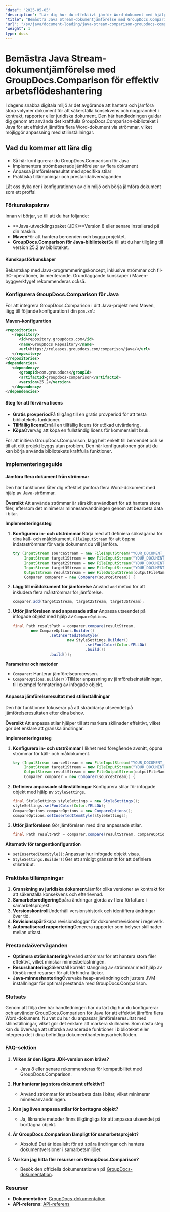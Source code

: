 ```yaml
---
"date": "2025-05-05"
"description": "Lär dig hur du effektivt jämför Word-dokument med hjälp av Java-strömmar med det kraftfulla GroupDocs.Comparison-biblioteket. Bemästra strömbaserade jämförelser och anpassa stilar."
"title": "Bemästra Java Stream-dokumentjämförelse med GroupDocs.Comparison för effektiv arbetsflödeshantering"
"url": "/sv/java/document-loading/java-stream-comparison-groupdocs-comparison/"
"weight": 1
type: docs
---
```

# Bemästra Java Stream-dokumentjämförelse med GroupDocs.Comparison för effektiv arbetsflödeshantering

I dagens snabba digitala miljö är det avgörande att hantera och jämföra stora volymer dokument för att säkerställa konsekvens och noggrannhet i kontrakt, rapporter eller juridiska dokument. Den här handledningen guidar dig genom att använda det kraftfulla GroupDocs.Comparison-biblioteket i Java för att effektivt jämföra flera Word-dokument via strömmar, vilket möjliggör anpassning med stilinställningar.

## Vad du kommer att lära dig
- Så här konfigurerar du GroupDocs.Comparison för Java
- Implementera strömbaserade jämförelser av flera dokument
- Anpassa jämförelseresultat med specifika stilar
- Praktiska tillämpningar och prestandaöverväganden

Låt oss dyka ner i konfigurationen av din miljö och börja jämföra dokument som ett proffs!

### Förkunskapskrav
Innan vi börjar, se till att du har följande:
- **Java-utvecklingspaket (JDK)**Version 8 eller senare installerad på din maskin.
- **Maven**För att hantera beroenden och bygga projektet.
- **GroupDocs.Comparison för Java-biblioteket**Se till att du har tillgång till version 25.2 av biblioteket.

#### Kunskapsförkunskaper
Bekantskap med Java-programmeringskoncept, inklusive strömmar och fil-I/O-operationer, är meriterande. Grundläggande kunskaper i Maven-byggverktyget rekommenderas också.

### Konfigurera GroupDocs.Comparison för Java
För att integrera GroupDocs.Comparison i ditt Java-projekt med Maven, lägg till följande konfiguration i din `pom.xml`:

**Maven-konfiguration**
```xml
<repositories>
   <repository>
      <id>repository.groupdocs.com</id>
      <name>GroupDocs Repository</name>
      <url>https://releases.groupdocs.com/comparison/java/</url>
   </repository>
</repositories>
<dependencies>
   <dependency>
      <groupId>com.groupdocs</groupId>
      <artifactId>groupdocs-comparison</artifactId>
      <version>25.2</version>
   </dependency>
</dependencies>
```

#### Steg för att förvärva licens
- **Gratis provperiod**Få tillgång till en gratis provperiod för att testa bibliotekets funktioner.
- **Tillfällig licens**Erhåll en tillfällig licens för utökad utvärdering.
- **Köpa**Överväg att köpa en fullständig licens för kommersiellt bruk.

För att initiera GroupDocs.Comparison, lägg helt enkelt till beroendet och se till att ditt projekt byggs utan problem. Den här konfigurationen gör att du kan börja använda bibliotekets kraftfulla funktioner.

### Implementeringsguide
#### Jämföra flera dokument från strömmar
Den här funktionen låter dig effektivt jämföra flera Word-dokument med hjälp av Java-strömmar.

**Översikt**
Att använda strömmar är särskilt användbart för att hantera stora filer, eftersom det minimerar minnesanvändningen genom att bearbeta data i bitar.

**Implementeringssteg**
1. **Konfigurera in- och utströmmar**
   Börja med att definiera sökvägarna för dina käll- och måldokument. `FileInputStream` för att öppna indataströmmar för varje dokument du vill jämföra.
   ```java
   try (InputStream sourceStream = new FileInputStream("YOUR_DOCUMENT_DIRECTORY/SOURCE_WORD");
        InputStream target1Stream = new FileInputStream("YOUR_DOCUMENT_DIRECTORY/TARGET1_WORD");
        InputStream target2Stream = new FileInputStream("YOUR_DOCUMENT_DIRECTORY/TARGET2_WORD");
        InputStream target3Stream = new FileInputStream("YOUR_DOCUMENT_DIRECTORY/TARGET3_WORD");
        OutputStream resultStream = new FileOutputStream(outputFileName);
        Comparer comparer = new Comparer(sourceStream)) {
   ```

2. **Lägg till måldokument för jämförelse**
   Använd `add` metod för att inkludera flera målströmmar för jämförelse.
   ```java
   comparer.add(target1Stream, target2Stream, target3Stream);
   ```

3. **Utför jämförelsen med anpassade stilar**
   Anpassa utseendet på infogade objekt med hjälp av `CompareOptions`.
   ```java
   final Path resultPath = comparer.compare(resultStream,
           new CompareOptions.Builder()
                   .setInsertedItemStyle(
                           new StyleSettings.Builder()
                                   .setFontColor(Color.YELLOW)
                                   .build())
                   .build());
   ```

**Parametrar och metoder**
- `Comparer`: Hanterar jämförelseprocessen.
- `CompareOptions.Builder()`Tillåter anpassning av jämförelseinställningar, till exempel formatering av infogade objekt.

#### Anpassa jämförelseresultat med stilinställningar
Den här funktionen fokuserar på att skräddarsy utseendet på jämförelseresultaten efter dina behov.

**Översikt**
Att anpassa stilar hjälper till att markera skillnader effektivt, vilket gör det enklare att granska ändringar.

**Implementeringssteg**
1. **Konfigurera in- och utströmmar**
   I likhet med föregående avsnitt, öppna strömmar för käll- och måldokument.
   ```java
   try (InputStream sourceStream = new FileInputStream("YOUR_DOCUMENT_DIRECTORY/SOURCE_WORD");
        InputStream target1Stream = new FileInputStream("YOUR_DOCUMENT_DIRECTORY/TARGET_WORD");
        OutputStream resultStream = new FileOutputStream(outputFileName);
        Comparer comparer = new Comparer(sourceStream)) {
   ```

2. **Definiera anpassade stilinställningar**
   Konfigurera stilar för infogade objekt med hjälp av `StyleSettings`.
   ```java
   final StyleSettings styleSettings = new StyleSettings();
   styleSettings.setFontColor(Color.YELLOW);
   CompareOptions compareOptions = new CompareOptions();
   compareOptions.setInsertedItemStyle(styleSettings);
   ```

3. **Utför jämförelsen**
   Gör jämförelsen med dina anpassade stilar.
   ```java
   final Path resultPath = comparer.compare(resultStream, compareOptions);
   ```

**Alternativ för tangentkonfiguration**
- `setInsertedItemStyle()`: Anpassar hur infogade objekt visas.
- `StyleSettings.Builder()`Ger ett smidigt gränssnitt för att definiera stilattribut.

### Praktiska tillämpningar
1. **Granskning av juridiska dokument**Jämför olika versioner av kontrakt för att säkerställa konsekvens och efterlevnad.
2. **Samarbetsredigering**Spåra ändringar gjorda av flera författare i samarbetsprojekt.
3. **Versionskontroll**Underhåll versionshistorik och identifiera ändringar över tid.
4. **Revisionsspår**Skapa revisionsloggar för dokumentrevisioner i regelverk.
5. **Automatiserad rapportering**Generera rapporter som belyser skillnader mellan utkast.

### Prestandaöverväganden
- **Optimera strömhantering**Använd strömmar för att hantera stora filer effektivt, vilket minskar minnesbelastningen.
- **Resurshantering**Säkerställ korrekt stängning av strömmar med hjälp av försök med resurser för att förhindra läckor.
- **Java-minneshantering**Övervaka heap-användning och justera JVM-inställningar för optimal prestanda med GroupDocs.Comparison.

### Slutsats
Genom att följa den här handledningen har du lärt dig hur du konfigurerar och använder GroupDocs.Comparison för Java för att effektivt jämföra flera Word-dokument. Nu vet du hur du anpassar jämförelseresultat med stilinställningar, vilket gör det enklare att markera skillnader. Som nästa steg kan du överväga att utforska avancerade funktioner i biblioteket eller integrera det i dina befintliga dokumenthanteringsarbetsflöden.

### FAQ-sektion
1. **Vilken är den lägsta JDK-version som krävs?**
   - Java 8 eller senare rekommenderas för kompatibilitet med GroupDocs.Comparison.

2. **Hur hanterar jag stora dokument effektivt?**
   - Använd strömmar för att bearbeta data i bitar, vilket minimerar minnesanvändningen.

3. **Kan jag även anpassa stilar för borttagna objekt?**
   - Ja, liknande metoder finns tillgängliga för att anpassa utseendet på borttagna objekt.

4. **Är GroupDocs.Comparison lämpligt för samarbetsprojekt?**
   - Absolut! Det är idealiskt för att spåra ändringar och hantera dokumentversioner i samarbetsmiljöer.

5. **Var kan jag hitta fler resurser om GroupDocs.Comparison?**
   - Besök den officiella dokumentationen på [GroupDocs-dokumentation](https://docs.groupdocs.com/comparison/java/).

### Resurser
- **Dokumentation**: [GroupDocs-dokumentation](https://docs.groupdocs.com/comparison/java/)
- **API-referens**: [API-referens](https://www.groupdocs.com/content/reports/documentation/api-reference/groupdocs-comparison-for-java-api)